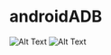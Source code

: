 # androidADB
![Alt Text](https://i.imgur.com/ZNM8m9c.gifv)
![Alt Text](https://i.imgur.com/ECmqiqp.gifv)
